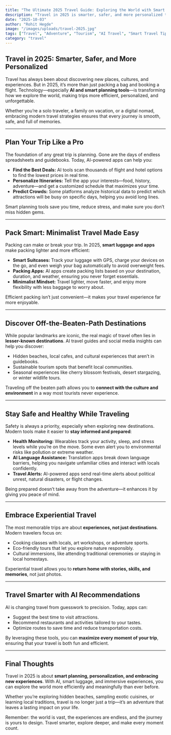 ```yaml
---
title: "The Ultimate 2025 Travel Guide: Exploring the World with Smart Planning and AI Insights"
description: "Travel in 2025 is smarter, safer, and more personalized than ever. Discover tips, destinations, and AI tools that make your adventures unforgettable."
date: "2025-10-03"
author: "Rohit Hegde"
image: "/images/uploads/travel-2025.jpg"
tags: ["Travel", "Adventure", "Tourism", "AI Travel", "Smart Travel Tips"]
category: "travel"
---
```


## Travel in 2025: Smarter, Safer, and More Personalized

Travel has always been about discovering new places, cultures, and experiences. But in 2025, it’s more than just packing a bag and booking a flight. Technology—especially **AI and smart planning tools**—is transforming how we explore the world, making trips more efficient, personalized, and unforgettable.

Whether you’re a solo traveler, a family on vacation, or a digital nomad, embracing modern travel strategies ensures that every journey is smooth, safe, and full of memories.

---

## Plan Your Trip Like a Pro

The foundation of any great trip is planning. Gone are the days of endless spreadsheets and guidebooks. Today, AI-powered apps can help you:

* **Find the Best Deals:** AI tools scan thousands of flight and hotel options to find the lowest prices in real time.
* **Personalize Itineraries:** Tell the app your interests—food, history, adventure—and get a customized schedule that maximizes your time.
* **Predict Crowds:** Some platforms analyze historical data to predict which attractions will be busy on specific days, helping you avoid long lines.

Smart planning tools save you time, reduce stress, and make sure you don’t miss hidden gems.

---

## Pack Smart: Minimalist Travel Made Easy

Packing can make or break your trip. In 2025, **smart luggage and apps** make packing lighter and more efficient:

* **Smart Suitcases:** Track your luggage with GPS, charge your devices on the go, and even weigh your bag automatically to avoid overweight fees.
* **Packing Apps:** AI apps create packing lists based on your destination, duration, and weather, ensuring you never forget essentials.
* **Minimalist Mindset:** Travel lighter, move faster, and enjoy more flexibility with less baggage to worry about.

Efficient packing isn’t just convenient—it makes your travel experience far more enjoyable.

---

## Discover Off-the-Beaten-Path Destinations

While popular landmarks are iconic, the real magic of travel often lies in **lesser-known destinations**. AI travel guides and social media insights can help you discover:

* Hidden beaches, local cafes, and cultural experiences that aren’t in guidebooks.
* Sustainable tourism spots that benefit local communities.
* Seasonal experiences like cherry blossom festivals, desert stargazing, or winter wildlife tours.

Traveling off the beaten path allows you to **connect with the culture and environment** in a way most tourists never experience.

---

## Stay Safe and Healthy While Traveling

Safety is always a priority, especially when exploring new destinations. Modern tools make it easier to **stay informed and prepared**:

* **Health Monitoring:** Wearables track your activity, sleep, and stress levels while you’re on the move. Some even alert you to environmental risks like pollution or extreme weather.
* **AI Language Assistance:** Translation apps break down language barriers, helping you navigate unfamiliar cities and interact with locals confidently.
* **Travel Alerts:** AI-powered apps send real-time alerts about political unrest, natural disasters, or flight changes.

Being prepared doesn’t take away from the adventure—it enhances it by giving you peace of mind.

---

## Embrace Experiential Travel

The most memorable trips are about **experiences, not just destinations**. Modern travelers focus on:

* Cooking classes with locals, art workshops, or adventure sports.
* Eco-friendly tours that let you explore nature responsibly.
* Cultural immersions, like attending traditional ceremonies or staying in local homestays.

Experiential travel allows you to **return home with stories, skills, and memories**, not just photos.

---

## Travel Smarter with AI Recommendations

AI is changing travel from guesswork to precision. Today, apps can:

* Suggest the best time to visit attractions.
* Recommend restaurants and activities tailored to your tastes.
* Optimize routes to save time and reduce transportation costs.

By leveraging these tools, you can **maximize every moment of your trip**, ensuring that your travel is both fun and efficient.

---

## Final Thoughts

Travel in 2025 is about **smart planning, personalization, and embracing new experiences**. With AI, smart luggage, and immersive experiences, you can explore the world more efficiently and meaningfully than ever before.

Whether you’re exploring hidden beaches, sampling exotic cuisines, or learning local traditions, travel is no longer just a trip—it’s an adventure that leaves a lasting impact on your life.

Remember: the world is vast, the experiences are endless, and the journey is yours to design. Travel smarter, explore deeper, and make every moment count.